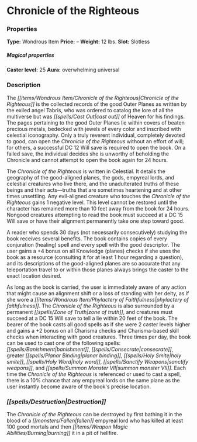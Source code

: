 ﻿---
Title: "Chronicle of the Righteous"
Type: "Wondrous Item"
Price: "–"
Weight: "12 lbs."
Slot: "Slotless"
Caster level: "25"
Aura: "overwhelming universal"
Description: |
  "The _Chronicle of the Righteous_ is the collected records of the good Outer Planes as written by the exiled angel Tabris, who was ordered to catalog the lore of all the multiverse but was cast out of Heaven for his findings. The pages pertaining to the good Outer Planes lie within covers of beaten precious metals, bedecked with jewels of every color and inscribed with celestial iconography. Only a truly reverent individual, completely devoted to good, can open the _Chronicle of the Righteous_ without an effort of will; for others, a successful DC 12 Will save is required to open the book. On a failed save, the individual decides she is unworthy of beholding the Chronicle and cannot attempt to open the book again for 24 hours.
  The _Chronicle of the Righteous_ is written in Celestial. It details the geography of the good-aligned planes, the gods, empyreal lords, and celestial creatures who live there, and the unadulterated truths of these beings and their acts—truths that are sometimes heartening and at other times unsettling. Any evil-aligned creature who touches the _Chronicle of the Righteous_ gains 1 negative level. This level cannot be restored until the character has remained more than 10 feet away from the book for 24 hours. Nongood creatures attempting to read the book must succeed at a DC 15 Will save or have their alignment permanently take one step toward good.
  A reader who spends 30 days (not necessarily consecutively) studying the book receives several benefits. The book contains copies of every conjuration (healing) spell and every spell with the good descriptor. The user gains a +4 bonus on all Knowledge (planes) checks if she uses the book as a resource (consulting it for at least 1 hour regarding a question), and its descriptions of the good-aligned planes are so accurate that any teleportation travel to or within those planes always brings the caster to the exact location desired.
  As long as the book is carried, the user is immediately aware of any action that might cause an alignment shift or a loss of standing with her deity, as if she wore a _phylactery of faithfulness_. The _Chronicle of the Righteous_ is also surrounded by a permanent _zone of truth_, and creatures must succeed at a DC 15 Will save to tell a lie within 20 feet of the book. The bearer of the book casts all good spells as if she were 2 caster levels higher and gains a +2 bonus on all Charisma checks and Charisma-based skill checks when interacting with good creatures. Three times per day, the book can be used to cast one of the following spells: _banishment_, _consecrate_, _greater planar binding_, _holy smite_, _holy word_, _sanctify weapons_, and _summon monster VII_. Each time the _Chronicle of the Righteous_ is referenced or used to cast a spell, there is a 10% chance that any empyreal lords on the same plane as the user instantly become aware of the book's precise location."
Destruction: |
  "The _Chronicle of the Righteous_ can be destroyed by first bathing it in the blood of a fallen empyreal lord who has killed at least 100 good mortals and then burning it in a pit of hellfire."
Sources: "['Chronicle of the Righteous']"
---

# Chronicle of the Righteous

### Properties

**Type:** Wondrous Item **Price:** – **Weight:** 12 lbs. **Slot:** Slotless

##### Magical properties

**Caster level:** 25 **Aura:** overwhelming universal

### Description

The _[[items/Wondrous Item/Chronicle of the Righteous|Chronicle of the Righteous]]_ is the collected records of the good Outer Planes as written by the exiled angel Tabris, who was ordered to catalog the lore of all the multiverse but was _[[spells/Cast Out|cast out]]_ of Heaven for his findings. The pages pertaining to the good Outer Planes lie within covers of beaten precious metals, bedecked with jewels of every color and inscribed with celestial iconography. Only a truly reverent individual, completely devoted to good, can open the _Chronicle of the Righteous_ without an effort of will; for others, a successful DC 12 Will save is required to open the book. On a failed save, the individual decides she is unworthy of beholding the Chronicle and cannot attempt to open the book again for 24 hours.

The _Chronicle of the Righteous_ is written in Celestial. It details the geography of the good-aligned planes, the gods, empyreal lords, and celestial creatures who live there, and the unadulterated truths of these beings and their acts—truths that are sometimes heartening and at other times unsettling. Any evil-aligned creature who touches the _Chronicle of the Righteous_ gains 1 negative level. This level cannot be restored until the character has remained more than 10 feet away from the book for 24 hours. Nongood creatures attempting to read the book must succeed at a DC 15 Will save or have their alignment permanently take one step toward good.

A reader who spends 30 days (not necessarily consecutively) studying the book receives several benefits. The book contains copies of every conjuration (healing) spell and every spell with the good descriptor. The user gains a +4 bonus on all Knowledge (planes) checks if she uses the book as a resource (consulting it for at least 1 hour regarding a question), and its descriptions of the good-aligned planes are so accurate that any teleportation travel to or within those planes always brings the caster to the exact location desired.

As long as the book is carried, the user is immediately aware of any action that might cause an alignment shift or a loss of standing with her deity, as if she wore a _[[items/Wondrous Item/Phylactery of Faithfulness|phylactery of faithfulness]]_. The _Chronicle of the Righteous_ is also surrounded by a permanent _[[spells/Zone of Truth|zone of truth]]_, and creatures must succeed at a DC 15 Will save to tell a lie within 20 feet of the book. The bearer of the book casts all good spells as if she were 2 caster levels higher and gains a +2 bonus on all Charisma checks and Charisma-based skill checks when interacting with good creatures. Three times per day, the book can be used to cast one of the following spells: _[[spells/Banishment|banishment]]_, _[[spells/Consecrate|consecrate]]_, greater _[[spells/Planar Binding|planar binding]]_, _[[spells/Holy Smite|holy smite]]_, _[[spells/Holy Word|holy word]]_, _[[spells/Sanctify Weapons|sanctify weapons]]_, and _[[spells/Summon Monster VII|summon monster VII]]_. Each time the _Chronicle of the Righteous_ is referenced or used to cast a spell, there is a 10% chance that any empyreal lords on the same plane as the user instantly become aware of the book's precise location.

### _[[spells/Destruction|Destruction]]_

The _Chronicle of the Righteous_ can be destroyed by first bathing it in the blood of a _[[monsters/Fallen|fallen]]_ empyreal lord who has killed at least 100 good mortals and then _[[items/Weapon Magic Abilities/Burning|burning]]_ it in a pit of hellfire.

